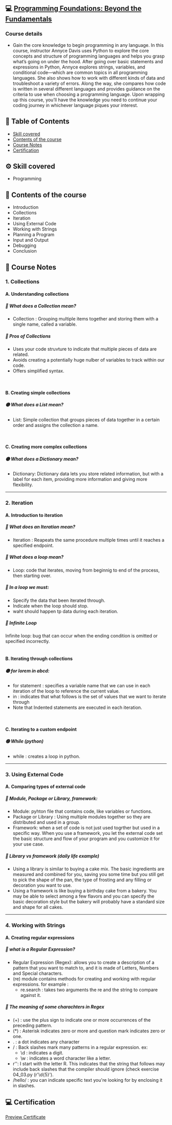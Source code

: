## 💻 [Programming Foundations: Beyond the Fundamentals](https://www.linkedin.com/learning/programming-foundations-beyond-the-fundamentals)
### Course details
- Gain the core knowledge to begin programming in any language. In this course, instructor Annyce Davis uses Python to explore the core concepts and structure of programming languages and helps you grasp what’s going on under the hood. After going over basic statements and expressions in Python, Annyce explores strings, variables, and conditional code—which are common topics in all programming languages. She also shows how to work with different kinds of data and troubleshoot a variety of errors. Along the way, she compares how code is written in several different languages and provides guidance on the criteria to use when choosing a programming language. Upon wrapping up this course, you’ll have the knowledge you need to continue your coding journey in whichever language piques your interest.

## 📑 Table of Contents
- [Skill covered](#-skill-covered)
- [Contents of the course](#-contents-of-the-course)
- [Course Notes](#-contents-of-the-course)
- [Certification](#-certification)

## ⚙ Skill covered
- Programming

## 📑 Contents of the course
- Introduction
- Collections
- Iteration
- Using External Code
- Working with Strings
- Planning a Program
- Input and Output
- Debugging
- Conclusion

## 📝 Course Notes

### 1. Collections
#### A. Understanding collections
##### 🔴 What does a Collection mean?
  - Collection : Grouping multiple items together and storing them with a single name, called a variable.
##### 🔴 Pros of Collections
  - Uses your code struvture to indicate that multiple pieces of data are related.
  - Avoids creating a potentially huge nulber of variables to track within our code.
  - Offers simplified syntax.
<br>

#### B. Creating simple collections
##### 🟣 What does a List mean?
  - List: Simple collection that groups  pieces of data together in a certain order and assigns the collection a name.
<br>

#### C. Creating more complex collections
##### 🟣 What does a Dictionary mean?
  - Dictionary: Dictionary data lets you store related information, but with a label for each item, providing more information and giving more flexibility. 
---

### 2. Iteration
#### A. Introduction to iteration
##### 🔴 What does an Iteration mean?
  - Iteration : Reapeats the same procedure multiple times until it reaches a specified endpoint.
##### 🔴 What does a loop mean?
  - Loop: code that iterates, moving from beginnig to end of the process, then starting over.
##### 🔴 In a loop we must:
  - Specify the data that been iterated through.
  - Indicate when the loop should stop.
  - waht should happen tp data during each iteration.
##### 🔴 Infinite Loop
Infinite loop: bug that can occur when the ending condition is omitted or specified incorrectly.
<br>
<br>
#### B. Iterating through collections
##### 🟣 for lorem in abcd:
- for statement : specifies a variable name that we can use in each iteration of the loop to reference the current value.
- in : indicates that what follows is the set of values that we want to iterate through 
- Note that Indented statements are executed in each iteration.
<br>

#### C. Iterating to a custom endpoint
##### 🟢 While (python)
- while : creates a loop in python.
---

### 3. Using External Code
#### A. Comparing types of external code
##### 🔴 Module, Package or Library, framework:
  - Module: pyhton file that  contains code, like variables or functions.
  - Package or Library : Using multiple modules together so they are distributed and used in a group. 
  - Framework: when a set of code is not just used togrther but used in a specific way. When you use a framework, you let the external code set the basic structure and flow of your program and you customize it for your use case.
##### 🔴 Library vs framework (daily life example)
  - Using a library is similar to buying a cake mix. The basic ingredients are measured and combined for you, saving you some time but you still get to pick the shape of the pan, the type of frosting and any filling or decoration you want to use. 
  - Using a framework is like buying a birthday cake from a bakery. You may be able to select among a few flavors and you can specify the basic decoration style but the bakery will probably have a standard size and shape for all cakes.
---

### 4. Working with Strings
#### A. Creating regular expressions
##### 🔴 what is a Regular Expression?
  - Regular Expression (Regex): allows you to create a description of a pattern that you want to match to, and it is made of Letters, Numbers and Special characters.
  - (re) module contains methods for creating and working with regular expressions. for example :
    - re.search : takes two arguments the re and the string to compare against it. 
##### 🔴 The meaning of some charachters in Regex
  - (+) : use the plus sign to indicate one or more occurrences of the preceding pattern. 
  - (*) : Asterisk indicates zero or more and question mark indicates zero or one.
  - . : a dot indicates any character 
  - / : Back slashes mark many patterns in a regular expression.
     ex: 
      - \d : indicates a digit. 
      - \w : indicates a word character like a letter. 
  - r'':  I start with the letter R. This indicates that the string that follows may include back slashes that the compiler should ignore (check exercise 04_03.py (r'\d{5}').   
  - /hello/ : you can indicate specific text you're looking for by enclosing it in slashes.
 
 
  






## 💻 Certification
[Preview Certificate]()
